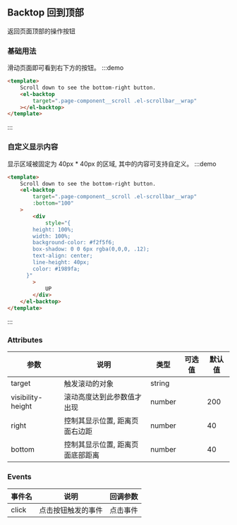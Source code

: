 ## Backtop 回到顶部

返回页面顶部的操作按钮

### 基础用法

滑动页面即可看到右下方的按钮。
:::demo

```html
<template>
	Scroll down to see the bottom-right button.
	<el-backtop
		target=".page-component__scroll .el-scrollbar__wrap"
	></el-backtop>
</template>
```

:::

### 自定义显示内容

显示区域被固定为 40px \* 40px 的区域, 其中的内容可支持自定义。
:::demo

```html
<template>
	Scroll down to see the bottom-right button.
	<el-backtop
		target=".page-component__scroll .el-scrollbar__wrap"
		:bottom="100"
	>
		<div
			style="{
        height: 100%;
        width: 100%;
        background-color: #f2f5f6;
        box-shadow: 0 0 6px rgba(0,0,0, .12);
        text-align: center;
        line-height: 40px;
        color: #1989fa;
      }"
		>
			UP
		</div>
	</el-backtop>
</template>
```

:::

### Attributes

| 参数              | 说明                             | 类型   | 可选值 | 默认值 |
| ----------------- | -------------------------------- | ------ | ------ | ------ |
| target            | 触发滚动的对象                   | string |        |        |
| visibility-height | 滚动高度达到此参数值才出现       | number |        | 200    |
| right             | 控制其显示位置, 距离页面右边距   | number |        | 40     |
| bottom            | 控制其显示位置, 距离页面底部距离 | number |        | 40     |

### Events

| 事件名 | 说明               | 回调参数 |
| ------ | ------------------ | -------- |
| click  | 点击按钮触发的事件 | 点击事件 |

